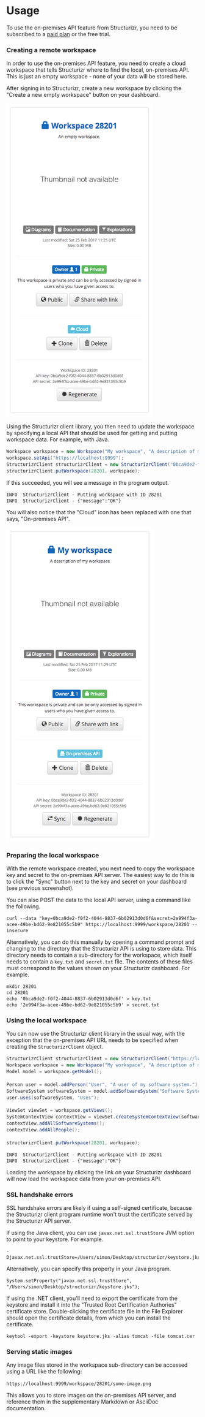 # Usage

To use the on-premises API feature from Structurizr, you need to be subscribed to a [paid plan](https://structurizr.com/pricing) or the free trial.

### Creating a remote workspace

In order to use the on-premises API feature, you need to create a cloud workspace that tells Structurizr where to find the local, on-premises API.
This is just an empty workspace - none of your data will be stored here.

After signing in to Structurizr, create a new workspace by clicking the "Create a new empty workspace" button on your dashboard.

![An empty, cloud-based workspace](empty-workspace-1.png)

Using the Structurizr client library, you then need to update the workspace by specifying a local API that should be used for getting and putting workspace data. For example, with Java.

```java
Workspace workspace = new Workspace("My workspace", "A description of my workspace");
workspace.setApi("https://localhost:9999");
StructurizrClient structurizrClient = new StructurizrClient("0bca9de2-f0f2-4044-8837-6b02913d0d6f", "2e994f3a-acee-49be-bd62-9e821055c5b9");
structurizrClient.putWorkspace(28201, workspace);
```

If this succeeded, you will see a message in the program output.

```
INFO  StructurizrClient - Putting workspace with ID 28201
INFO  StructurizrClient - {"message":"OK"}
```

You will also notice that the "Cloud" icon has been replaced with one that says, "On-premises API". 

![An empty, on-premises workspace](empty-workspace-2.png)

### Preparing the local workspace

With the remote workspace created, you next need to copy the workspace key and secret to the on-premises API server.
The easiest way to do this is to click the "Sync" button next to the key and secret on your dashboard (see previous screenshot).

You can also POST the data to the local API server, using a command like the following.

```
curl --data "key=0bca9de2-f0f2-4044-8837-6b02913d0d6f&secret=2e994f3a-acee-49be-bd62-9e821055c5b9" https://localhost:9999/workspace/28201 --insecure
```

Alternatively, you can do this manually by opening a command prompt and changing to the directory that the Structurizr API is using to store data. This directory needs to contain a sub-directory for the workspace, which itself needs to contain a ```key.txt``` and ```secret.txt``` file.
The contents of these files must correspond to the values shown on your Structurizr dashboard. For example.

```
mkdir 28201
cd 28201
echo '0bca9de2-f0f2-4044-8837-6b02913d0d6f' > key.txt
echo '2e994f3a-acee-49be-bd62-9e821055c5b9' > secret.txt
```

### Using the local workspace

You can now use the Structurizr client library in the usual way, with the exception that the on-premises API URL needs to be specified when creating the ```StructurizrClient``` object.

```java
StructurizrClient structurizrClient = new StructurizrClient("https://localhost:9999", "0bca9de2-f0f2-4044-8837-6b02913d0d6f", "2e994f3a-acee-49be-bd62-9e821055c5b9");
Workspace workspace = new Workspace("My workspace", "A description of my workspace");
Model model = workspace.getModel();

Person user = model.addPerson("User", "A user of my software system.");
SoftwareSystem softwareSystem = model.addSoftwareSystem("Software System", "My software system.");
user.uses(softwareSystem, "Uses");

ViewSet viewSet = workspace.getViews();
SystemContextView contextView = viewSet.createSystemContextView(softwareSystem, "Context", "A description of this diagram.");
contextView.addAllSoftwareSystems();
contextView.addAllPeople();

structurizrClient.putWorkspace(28201, workspace);
```

```
INFO  StructurizrClient - Putting workspace with ID 28201
INFO  StructurizrClient - {"message":"OK"}
```

Loading the workspace by clicking the link on your Structurizr dashboard will now load the workspace data from your on-premises API.

### SSL handshake errors

SSL handshake errors are likely if using a self-signed certificate, because the Structurizr client program runtime won't trust the certificate served by the Structurizr API server.

If using the Java client, you can use ```javax.net.ssl.trustStore``` JVM option to point to your keystore. For example.

```
-Djavax.net.ssl.trustStore=/Users/simon/Desktop/structurizr/keystore.jks
```

Alternatively, you can specify this property in your Java program.

```
System.setProperty("javax.net.ssl.trustStore", "/Users/simon/Desktop/structurizr/keystore.jks");
```

If using the .NET client, you'll need to export the certificate from the keystore and install it into the "Trusted Root Certification Authories" certificate store. Double-clicking the certificate file in the File Explorer should open the certificate details, from which you can install the certificate.

```
keytool -export -keystore keystore.jks -alias tomcat -file tomcat.cer
```

### Serving static images

Any image files stored in the workspace sub-directory can be accessed using a URL like the following:

```https://localhost:9999/workspace/28201/some-image.png```

This allows you to store images on the on-premises API server, and reference them in the supplementary Markdown or AsciiDoc documentation.
